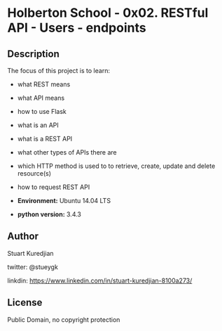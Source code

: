 # Holberton School - 0x02. RESTful API - Users - endpoints


## Description

The focus of this project is to learn:

* what REST means
* what API means
* how to use Flask
* what is an API
* what is a REST API
* what other types of APIs there are
* which HTTP method is used to to retrieve, create, update and delete resource(s)
* how to request REST API

* __Environment:__ Ubuntu 14.04 LTS
* __python version:__ 3.4.3

## Author
Stuart Kuredjian

twitter: @stueygk

linkdin: https://www.linkedin.com/in/stuart-kuredjian-8100a273/

## License
Public Domain, no copyright protection